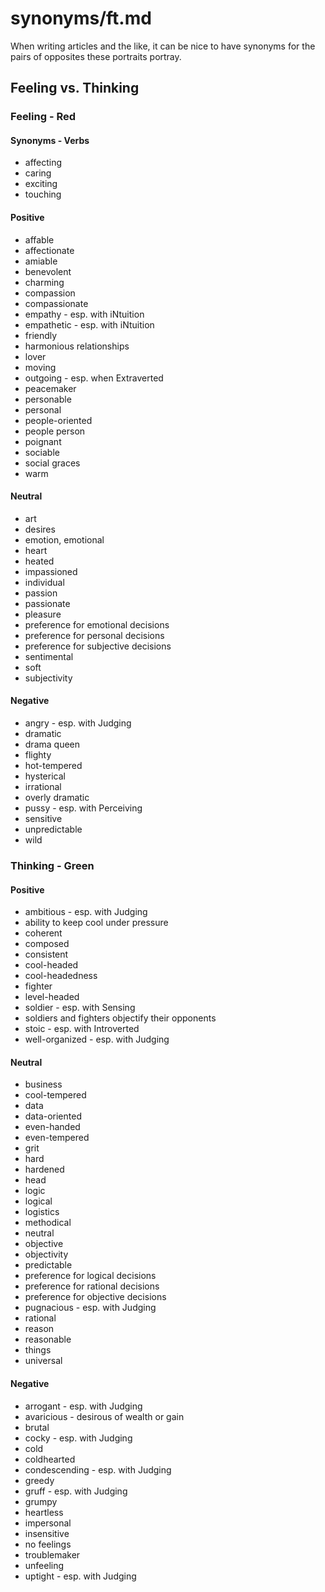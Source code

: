 
# synonyms/ft.md

When writing articles and the like, it can be nice to have synonyms for the pairs of opposites
these portraits portray.


## Feeling vs. Thinking

### Feeling - Red

#### Synonyms - Verbs
- affecting
- caring
- exciting
- touching

#### Positive
- affable
- affectionate
- amiable
- benevolent
- charming
- compassion
- compassionate
- empathy - esp. with iNtuition
- empathetic - esp. with iNtuition
- friendly
- harmonious relationships
- lover
- moving
- outgoing - esp. when Extraverted
- peacemaker
- personable
- personal
- people-oriented
- people person
- poignant
- sociable
- social graces
- warm

#### Neutral
- art
- desires
- emotion, emotional
- heart
- heated
- impassioned
- individual
- passion
- passionate
- pleasure
- preference for emotional decisions
- preference for personal decisions
- preference for subjective decisions
- sentimental
- soft
- subjectivity

#### Negative
- angry - esp. with Judging
- dramatic
- drama queen
- flighty
- hot-tempered
- hysterical
- irrational
- overly dramatic
- pussy - esp. with Perceiving
- sensitive
- unpredictable
- wild


### Thinking - Green

#### Positive
- ambitious - esp. with Judging
- ability to keep cool under pressure
- coherent
- composed
- consistent
- cool-headed
- cool-headedness
- fighter
- level-headed
- soldier - esp. with Sensing
- soldiers and fighters objectify their opponents
- stoic - esp. with Introverted
- well-organized - esp. with Judging

#### Neutral
- business
- cool-tempered
- data
- data-oriented
- even-handed
- even-tempered
- grit
- hard
- hardened
- head
- logic
- logical
- logistics
- methodical
- neutral
- objective
- objectivity
- predictable
- preference for logical decisions
- preference for rational decisions
- preference for objective decisions
- pugnacious - esp. with Judging
- rational
- reason
- reasonable
- things
- universal

#### Negative
- arrogant - esp. with Judging
- avaricious - desirous of wealth or gain
- brutal
- cocky - esp. with Judging
- cold
- coldhearted
- condescending - esp. with Judging
- greedy
- gruff - esp. with Judging
- grumpy
- heartless
- impersonal
- insensitive
- no feelings
- troublemaker
- unfeeling
- uptight - esp. with Judging


